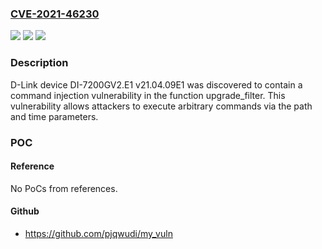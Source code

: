 ### [CVE-2021-46230](https://cve.mitre.org/cgi-bin/cvename.cgi?name=CVE-2021-46230)
![](https://img.shields.io/static/v1?label=Product&message=n%2Fa&color=blue)
![](https://img.shields.io/static/v1?label=Version&message=n%2Fa&color=blue)
![](https://img.shields.io/static/v1?label=Vulnerability&message=n%2Fa&color=brighgreen)

### Description

D-Link device DI-7200GV2.E1 v21.04.09E1 was discovered to contain a command injection vulnerability in the function upgrade_filter. This vulnerability allows attackers to execute arbitrary commands via the path and time parameters.

### POC

#### Reference
No PoCs from references.

#### Github
- https://github.com/pjqwudi/my_vuln

